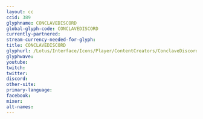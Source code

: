 ```yaml
---
layout: cc
ccid: 389
glyphname: CONCLAVEDISCORD
global-glyph-code: CONCLAVEDISCORD
currently-partnered:
stream-currency-needed-for-glyph:
title: CONCLAVEDISCORD
glyphurl: /Lotus/Interface/Icons/Player/ContentCreators/ConclaveDiscord.png
glyphwave:
youtube:
twitch:
twitter:
discord:
other-site:
primary-language:
facebook:
mixer:
alt-names:
---
```


